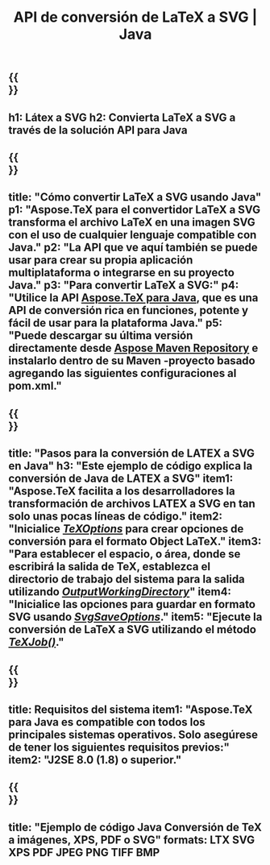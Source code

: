 ﻿---
translation: true
template: /_templates/_conversion-child-java.md
title: API de conversión de LaTeX a SVG | Java
description: Funcionalidad de conversión de LaTeX a SVG. Integre esta biblioteca Java local en su proyecto o use aplicaciones multiplataforma para convertir LaTeX a SVG.
keywords: látex a svg api java, latex2svg integrar
url: /java/conversion/latex-to-svg/
family: tex
platformtag: java
feature: conversion
informat: LATEX
outformat: SVG
otherformats: PNG JPEG TIFF BMP PDF XPS
---

{{<section banner>}}
---
h1: Látex a SVG
h2: Convierta LaTeX a SVG a través de la solución API para Java
---

{{<section overview>}}
---
title: "Cómo convertir LaTeX a SVG usando Java"
p1: "Aspose.TeX para el convertidor LaTeX a SVG transforma el archivo LaTeX en una imagen SVG con el uso de cualquier lenguaje compatible con Java."
p2: "La API que ve aquí también se puede usar para crear su propia aplicación multiplataforma o integrarse en su proyecto Java."
p3: "Para convertir LaTeX a SVG:"
p4: "Utilice la API [Aspose.TeX para Java](https://products.aspose.com/tex/java), que es una API de conversión rica en funciones, potente y fácil de usar para la plataforma Java."
p5: "Puede descargar su última versión directamente desde [Aspose Maven Repository](https://repository.aspose.com/tex/) e instalarlo dentro de su Maven -proyecto basado agregando las siguientes configuraciones al pom.xml."
---

{{<section feature1>}}
---
title: "Pasos para la conversión de LATEX a SVG en Java"
h3: "Este ejemplo de código explica la conversión de Java de LATEX a SVG"
item1: "Aspose.TeX facilita a los desarrolladores la transformación de archivos LATEX a SVG en tan solo unas pocas líneas de código."
item2: "Inicialice [*TeXOptions*](https://reference.aspose.com/tex/java/com.aspose.tex/TeXOptions) para crear opciones de conversión para el formato Object LaTeX."
item3: "Para establecer el espacio, o área, donde se escribirá la salida de TeX, establezca el directorio de trabajo del sistema para la salida utilizando [*OutputWorkingDirectory*](https://reference.aspose.com/tex/java/com.aspose.tex/TeXOptions#getOutputWorkingDirectory--)"
item4: "Inicialice las opciones para guardar en formato SVG usando [*SvgSaveOptions*](https://reference.aspose.com/tex/java/com.aspose.tex.rendering/SvgSaveOptions)."
item5: "Ejecute la conversión de LaTeX a SVG utilizando el método [*TeXJob()*](https://reference.aspose.com/tex/java/com.aspose.tex/TeXJob)."
---

{{<section feature2>}}
---
title: Requisitos del sistema
item1: "Aspose.TeX para Java es compatible con todos los principales sistemas operativos. Solo asegúrese de tener los siguientes requisitos previos:"
item2: "J2SE 8.0 (1.8) o superior."
---

{{<section widget>}}
---
title: "Ejemplo de código Java Conversión de TeX a imágenes, XPS, PDF o SVG"
formats: LTX SVG XPS PDF JPEG PNG TIFF BMP
---